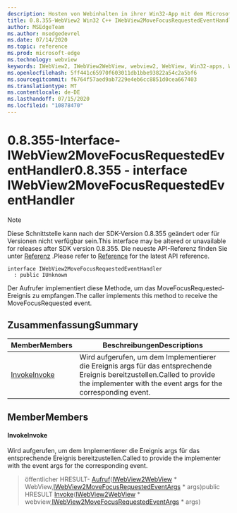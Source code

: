 ```yaml
---
description: Hosten von Webinhalten in ihrer Win32-App mit dem Microsoft Edge WebView2-Steuerelement
title: 0.8.355-WebView2 Win32 C++ IWebView2MoveFocusRequestedEventHandler
author: MSEdgeTeam
ms.author: msedgedevrel
ms.date: 07/14/2020
ms.topic: reference
ms.prod: microsoft-edge
ms.technology: webview
keywords: IWebView2, IWebView2WebView, webview2, WebView, Win32-apps, Win32, Edge
ms.openlocfilehash: 5ff441c65970f603011db1bbe93822a54c2a5bf6
ms.sourcegitcommit: f6764f57aed9ab7229e4eb6cc8851d0cea667403
ms.translationtype: MT
ms.contentlocale: de-DE
ms.lasthandoff: 07/15/2020
ms.locfileid: "10878470"
---
```

# <span data-ttu-id="a0235-104">0.8.355-Interface-IWebView2MoveFocusRequestedEventHandler</span><span class="sxs-lookup"><span data-stu-id="a0235-104">0.8.355 - interface IWebView2MoveFocusRequestedEventHandler</span></span> 

> [!NOTE]
> <span data-ttu-id="a0235-105">Diese Schnittstelle kann nach der SDK-Version 0.8.355 geändert oder für Versionen nicht verfügbar sein.</span><span class="sxs-lookup"><span data-stu-id="a0235-105">This interface may be altered or unavailable for releases after SDK version 0.8.355.</span></span> <span data-ttu-id="a0235-106">Die neueste API-Referenz finden Sie unter [Referenz](../../../webview2-api-reference.md) .</span><span class="sxs-lookup"><span data-stu-id="a0235-106">Please refer to [Reference](../../../webview2-api-reference.md) for the latest API reference.</span></span>

```
interface IWebView2MoveFocusRequestedEventHandler
  : public IUnknown
```

<span data-ttu-id="a0235-107">Der Aufrufer implementiert diese Methode, um das MoveFocusRequested-Ereignis zu empfangen.</span><span class="sxs-lookup"><span data-stu-id="a0235-107">The caller implements this method to receive the MoveFocusRequested event.</span></span>

## <span data-ttu-id="a0235-108">Zusammenfassung</span><span class="sxs-lookup"><span data-stu-id="a0235-108">Summary</span></span>

 <span data-ttu-id="a0235-109">Member</span><span class="sxs-lookup"><span data-stu-id="a0235-109">Members</span></span>                        | <span data-ttu-id="a0235-110">Beschreibungen</span><span class="sxs-lookup"><span data-stu-id="a0235-110">Descriptions</span></span>
--------------------------------|---------------------------------------------
[<span data-ttu-id="a0235-111">Invoke</span><span class="sxs-lookup"><span data-stu-id="a0235-111">Invoke</span></span>](#invoke) | <span data-ttu-id="a0235-112">Wird aufgerufen, um dem Implementierer die Ereignis args für das entsprechende Ereignis bereitzustellen.</span><span class="sxs-lookup"><span data-stu-id="a0235-112">Called to provide the implementer with the event args for the corresponding event.</span></span>

## <span data-ttu-id="a0235-113">Member</span><span class="sxs-lookup"><span data-stu-id="a0235-113">Members</span></span>

#### <span data-ttu-id="a0235-114">Invoke</span><span class="sxs-lookup"><span data-stu-id="a0235-114">Invoke</span></span> 

<span data-ttu-id="a0235-115">Wird aufgerufen, um dem Implementierer die Ereignis args für das entsprechende Ereignis bereitzustellen.</span><span class="sxs-lookup"><span data-stu-id="a0235-115">Called to provide the implementer with the event args for the corresponding event.</span></span>

> <span data-ttu-id="a0235-116">öffentlicher HRESULT- [Aufruf](#invoke)([IWebView2WebView](IWebView2WebView.md) \* WebView,[IWebView2MoveFocusRequestedEventArgs](IWebView2MoveFocusRequestedEventArgs.md) \* args)</span><span class="sxs-lookup"><span data-stu-id="a0235-116">public HRESULT [Invoke](#invoke)([IWebView2WebView](IWebView2WebView.md) \* webview,[IWebView2MoveFocusRequestedEventArgs](IWebView2MoveFocusRequestedEventArgs.md) \* args)</span></span>

